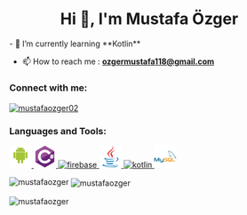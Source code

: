 <h1 align="center">Hi 👋, I'm Mustafa Özger</h1>
- 🌱 I’m currently learning **Kotlin**

- 📫 How to reach me : **ozgermustafa118@gmail.com**

<h3 align="left">Connect with me:</h3>
<p align="left">
<a href="https://linkedin.com/in/mustafaozger02" target="blank"><img align="center" src="https://raw.githubusercontent.com/rahuldkjain/github-profile-readme-generator/master/src/images/icons/Social/linked-in-alt.svg" alt="mustafaozger02" height="30" width="40" /></a>
</p>

<h3 align="left">Languages and Tools:</h3>
<p align="left"> <a href="https://developer.android.com" target="_blank" rel="noreferrer"> <img src="https://raw.githubusercontent.com/devicons/devicon/master/icons/android/android-original-wordmark.svg" alt="android" width="40" height="40"/> </a> <a href="https://www.w3schools.com/cs/" target="_blank" rel="noreferrer"> <img src="https://raw.githubusercontent.com/devicons/devicon/master/icons/csharp/csharp-original.svg" alt="csharp" width="40" height="40"/> </a> <a href="https://firebase.google.com/" target="_blank" rel="noreferrer"> <img src="https://www.vectorlogo.zone/logos/firebase/firebase-icon.svg" alt="firebase" width="40" height="40"/> </a> <a href="https://www.java.com" target="_blank" rel="noreferrer"> <img src="https://raw.githubusercontent.com/devicons/devicon/master/icons/java/java-original.svg" alt="java" width="40" height="40"/> </a> <a href="https://kotlinlang.org" target="_blank" rel="noreferrer"> <img src="https://www.vectorlogo.zone/logos/kotlinlang/kotlinlang-icon.svg" alt="kotlin" width="40" height="40"/> </a> <a href="https://www.mysql.com/" target="_blank" rel="noreferrer"> <img src="https://raw.githubusercontent.com/devicons/devicon/master/icons/mysql/mysql-original-wordmark.svg" alt="mysql" width="40" height="40"/> </a> </p>

<p><img align="left" src="https://github-readme-stats.vercel.app/api/top-langs?username=mustafaozger&show_icons=true&locale=en&layout=compact" alt="mustafaozger" /></p>

<p>&nbsp;<img align="center" src="https://github-readme-stats.vercel.app/api?username=mustafaozger&show_icons=true&locale=en" alt="mustafaozger" /></p>

<p><img align="center" src="https://github-readme-streak-stats.herokuapp.com/?user=mustafaozger&" alt="mustafaozger" /></p>
